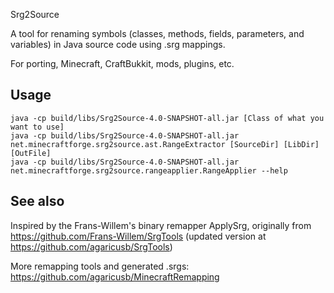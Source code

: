 Srg2Source

A tool for renaming symbols (classes, methods, fields, parameters, and variables) in Java source code using .srg mappings.

For porting, Minecraft, CraftBukkit, mods, plugins, etc.

## Usage

	java -cp build/libs/Srg2Source-4.0-SNAPSHOT-all.jar [Class of what you want to use]
	java -cp build/libs/Srg2Source-4.0-SNAPSHOT-all.jar net.minecraftforge.srg2source.ast.RangeExtractor [SourceDir] [LibDir] [OutFile]
	java -cp build/libs/Srg2Source-4.0-SNAPSHOT-all.jar net.minecraftforge.srg2source.rangeapplier.RangeApplier --help

## See also

Inspired by the Frans-Willem's binary remapper ApplySrg, originally from https://github.com/Frans-Willem/SrgTools (updated version at https://github.com/agaricusb/SrgTools)

More remapping tools and generated .srgs: https://github.com/agaricusb/MinecraftRemapping
